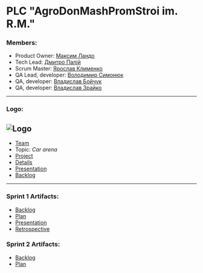 PLC "AgroDonMashPromStroi im. R.M."
=============
### **Members:**
* Product Owner: [Максим Ландо](https://github.com/MaxLand13 "github")
* Tech Lead: [Дмитро Палій](https://github.com/dpalii "github")
* Scrum Master: [Ярослав Клименко](https://github.com/yklym "github")
* QA Lead, developer: [Володимир Симонюк](https://github.com/GeraldMatson "github")
* QA, developer: [Владислав Бойчук](https://github.com/vladichka288 "github")
* QA, developer: [Владислав Зрайко](https://github.com/theeverlong "github")
---
### **Logo:**
![Logo](http://i.piccy.info/i9/9d87c33cd5f427704dd79e3b9664f309/1551169050/241406/1304187/GDC_Logo.jpg)
---
* [Team](https://github.com/orgs/progbase/teams/plc-agrodonmashpromstroi-im-r-m "github")
* Topic: *Car arena*
* [Project](https://github.com/orgs/progbase/projects/10 "github")
* [Details](https://docs.google.com/spreadsheets/d/1FuU8Jsq7IBi3PDiiuQpeOHz1ddis0XdbLuSYguO3oPs/edit?usp=drivesdk "Google Spreadsheets")
* [Presentation](https://docs.google.com/presentation/d/1bAsNQ8ccwbnLXTppgYRm8uV2GCfzKWbWvHF8VzdCSBY/edit#slide=id.g4cd14dbb53_0_2023 "Google Slides")
* [Backlog](https://docs.google.com/spreadsheets/d/1DYUy-5W5ZC0AHK-ODaWHBiCdZMlWiDPeVr2NnF0papk/edit#gid=0)
---
### **Sprint 1 Artifacts:**
* [Backlog](https://docs.google.com/spreadsheets/d/1DYUy-5W5ZC0AHK-ODaWHBiCdZMlWiDPeVr2NnF0papk/edit#gid=2007345295)
* [Plan](https://docs.google.com/document/d/1SHOV-yRbnchhLD-BDeg3Mo19EIQ82R8PxfjyxQa_oPs/edit)
* [Presentation](https://docs.google.com/presentation/d/1OKuswTdL1Si8IlfnhX6nqS7VeGg3Vw5bwWabrb1WEjE/edit)
* [Retrospective](https://docs.google.com/spreadsheets/d/1Vplb_SGso9iJ0gtiu6QWDODcU2hfJgytcAQW771RnqI/edit)
### **Sprint 2 Artifacts:**
* [Backlog](https://docs.google.com/spreadsheets/d/1DYUy-5W5ZC0AHK-ODaWHBiCdZMlWiDPeVr2NnF0papk/edit#gid=266389956)
* [Plan](https://docs.google.com/document/d/1dkska5oapWLW-QTe8WzEncBp_Dl0O7TysxV0srJVQ1U/edit)
